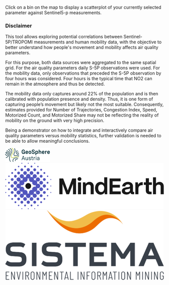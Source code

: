 Click on a bin on the map to display a scatterplot of your currently selected parameter against Sentinel5-p measurements.

### Disclaimer
This tool allows exploring potential correlations between Sentinel-5P/TROPOMI measurements and human mobility data, with the objective to better understand how people's movement and mobility affects air quality parameters.

For this purpose, both data sources were aggregated to the same spatial grid. For the air quality parameters daily S-5P observations were used. For the mobility data, only observations that preceded the S-5P observation by four hours was considered. Four hours is the typical time that NO2 can remain in the atmosphere and thus be detected.

The mobility data only captures around 22% of the population and is then calibrated with population presence and density. Thus, it is one form of capturing people’s movement but likely not the most suitable. Consequently, estimates provided for Number of Trajectories, Congestion Index, Speed, Motorized Count, and Motorized Share may not be reflecting the reality of mobility on the ground with very high precision.

Being a demonstrator on how to integrate and interactively compare air quality parameters versus mobility statistics, further validation is needed to be able to allow meaningful conclusions.

![](https://raw.githubusercontent.com/eurodatacube/eodash-assets/main/collections/gtif-logos/geosphere.svg)
![](https://raw.githubusercontent.com/eurodatacube/eodash-assets/main/collections/gtif-logos/mindearth.png)
![](https://raw.githubusercontent.com/eurodatacube/eodash-assets/main/collections/gtif-logos/sistema.png)
